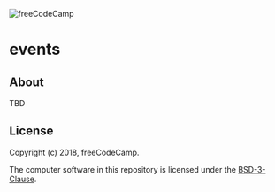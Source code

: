 ![freeCodeCamp](https://camo.githubusercontent.com/60c67cf9ac2db30d478d21755289c423e1f985c6/68747470733a2f2f73332e616d617a6f6e6177732e636f6d2f66726565636f646563616d702f776964652d736f6369616c2d62616e6e65722e706e67)

# events

## About

TBD

## License

Copyright (c) 2018, freeCodeCamp.

The computer software in this repository is licensed under the [BSD-3-Clause](./LICENSE).

